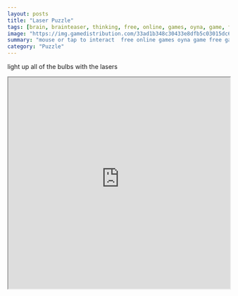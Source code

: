 ```yaml
---
layout: posts
title: "Laser Puzzle"
tags: [brain, brainteaser, thinking, free, online, games, oyna, game, free, games, play, play, games]
image: "https://img.gamedistribution.com/33ad1b348c30433e8dfb5c03015dc610.jpg"
summary: "mouse or tap to interact  free online games oyna game free games play play games"
category: "Puzzle"
---
```


light up all of the bulbs with the lasers

<iframe width="100%" height="480px;" src="https://html5.gamedistribution.com/33ad1b348c30433e8dfb5c03015dc610/"></iframe>